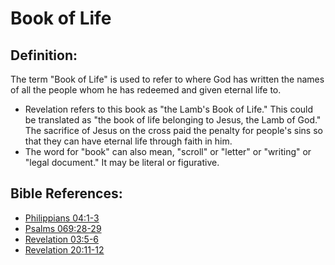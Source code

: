 # Book of Life #

## Definition: ##

The term "Book of Life" is used to refer to where God has written the names of all the people whom he has redeemed and given eternal life to.

* Revelation refers to this book as "the Lamb's Book of Life." This could be translated as "the book of life belonging to Jesus, the Lamb of God." The sacrifice of Jesus on the cross paid the penalty for people's sins so that they can have eternal life through faith in him.
* The word for "book" can also mean, "scroll" or "letter" or "writing" or "legal document." It may be literal or figurative.



## Bible References: ##

* [Philippians 04:1-3](en/tn/php/help/04/01)
* [Psalms 069:28-29](en/tn/psa/help/69/28)
* [Revelation 03:5-6](en/tn/rev/help/03/05)
* [Revelation 20:11-12](en/tn/rev/help/20/11)